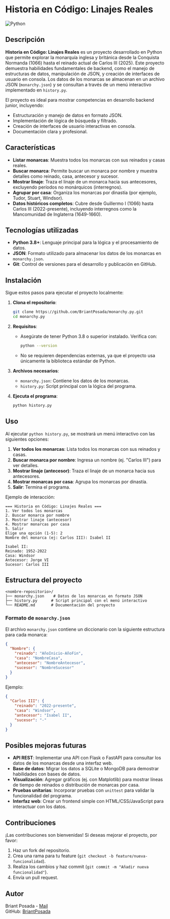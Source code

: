 # Historia en Código: Linajes Reales

![Python](https://img.shields.io/badge/Python-3.8%2B-blue.svg)


## Descripción

**Historia en Código: Linajes Reales** es un proyecto desarrollado en Python que permite explorar la monarquía inglesa y británica desde la Conquista Normanda (1066) hasta el reinado actual de Carlos III (2025). Este proyecto demuestra habilidades fundamentales de backend, como el manejo de estructuras de datos, manipulación de JSON, y creación de interfaces de usuario en consola. Los datos de los monarcas se almacenan en un archivo JSON (`monarchy.json`) y se consultan a través de un menú interactivo implementado en `history.py`.

El proyecto es ideal para mostrar competencias en desarrollo backend junior, incluyendo:
- Estructuración y manejo de datos en formato JSON.
- Implementación de lógica de búsqueda y filtrado.
- Creación de interfaces de usuario interactivas en consola.
- Documentación clara y profesional.

## Características

- **Listar monarcas**: Muestra todos los monarcas con sus reinados y casas reales.
- **Buscar monarca**: Permite buscar un monarca por nombre y muestra detalles como reinado, casa, antecesor y sucesor.
- **Mostrar linaje**: Traza el linaje de un monarca hacia sus antecesores, excluyendo períodos no monárquicos (interregnos).
- **Agrupar por casa**: Organiza los monarcas por dinastía (por ejemplo, Tudor, Stuart, Windsor).
- **Datos históricos completos**: Cubre desde Guillermo I (1066) hasta Carlos III (2022-presente), incluyendo interregnos como la Mancomunidad de Inglaterra (1649-1660).

## Tecnologías utilizadas

- **Python 3.8+**: Lenguaje principal para la lógica y el procesamiento de datos.
- **JSON**: Formato utilizado para almacenar los datos de los monarcas en `monarchy.json`.
- **Git**: Control de versiones para el desarrollo y publicación en GitHub.

## Instalación

Sigue estos pasos para ejecutar el proyecto localmente:

1. **Clona el repositorio**:
   ```bash
   git clone https://github.com/BriantPosada/monarchy.py.git
   cd monarchy.py
   ```

2. **Requisitos**:
   - Asegúrate de tener Python 3.8 o superior instalado. Verifica con:
     ```bash
     python --version
     ```
   - No se requieren dependencias externas, ya que el proyecto usa únicamente la biblioteca estándar de Python.

3. **Archivos necesarios**:
   - `monarchy.json`: Contiene los datos de los monarcas.
   - `history.py`: Script principal con la lógica del programa.

4. **Ejecuta el programa**:
   ```bash
   python history.py
   ```

## Uso

Al ejecutar `python history.py`, se mostrará un menú interactivo con las siguientes opciones:

1. **Ver todos los monarcas**: Lista todos los monarcas con sus reinados y casas.
2. **Buscar monarca por nombre**: Ingresa un nombre (ej. "Carlos III") para ver detalles.
3. **Mostrar linaje (antecesor)**: Traza el linaje de un monarca hacia sus antecesores.
4. **Mostrar monarcas por casa**: Agrupa los monarcas por dinastía.
5. **Salir**: Termina el programa.

Ejemplo de interacción:
```
=== Historia en Código: Linajes Reales ===
1. Ver todos los monarcas
2. Buscar monarca por nombre
3. Mostrar linaje (antecesor)
4. Mostrar monarcas por casa
5. Salir
Elige una opción (1-5): 2
Nombre del monarca (ej: Carlos III): Isabel II

Isabel II:
Reinado: 1952-2022
Casa: Windsor
Antecesor: Jorge VI
Sucesor: Carlos III
```

## Estructura del proyecto

```
<nombre-repositorio>/
├── monarchy.json    # Datos de los monarcas en formato JSON
├── history.py      # Script principal con el menú interactivo
└── README.md       # Documentación del proyecto
```

### Formato de `monarchy.json`
El archivo `monarchy.json` contiene un diccionario con la siguiente estructura para cada monarca:
```json
{
  "Nombre": {
    "reinado": "AñoInicio-AñoFin",
    "casa": "NombreCasa",
    "antecesor": "NombreAntecesor",
    "sucesor": "NombreSucesor"
  }
}
```
Ejemplo:
```json
{
  "Carlos III": {
    "reinado": "2022-presente",
    "casa": "Windsor",
    "antecesor": "Isabel II",
    "sucesor": "-"
  }
}
```

## Posibles mejoras futuras

- **API REST**: Implementar una API con Flask o FastAPI para consultar los datos de los monarcas desde una interfaz web.
- **Base de datos**: Migrar los datos a SQLite o MongoDB para demostrar habilidades con bases de datos.
- **Visualización**: Agregar gráficos (ej. con Matplotlib) para mostrar líneas de tiempo de reinados o distribución de monarcas por casa.
- **Pruebas unitarias**: Incorporar pruebas con `unittest` para validar la funcionalidad del programa.
- **Interfaz web**: Crear un frontend simple con HTML/CSS/JavaScript para interactuar con los datos.

## Contribuciones

¡Las contribuciones son bienvenidas! Si deseas mejorar el proyecto, por favor:
1. Haz un fork del repositorio.
2. Crea una rama para tu feature (`git checkout -b feature/nueva-funcionalidad`).
3. Realiza los cambios y haz commit (`git commit -m "Añadir nueva funcionalidad"`).
4. Envía un pull request.


## Autor

Briant Posada - [Mail](vladmirposada99@gmail.com)  
GitHub: [BriantPosada](https://github.com/BriantPosada)
